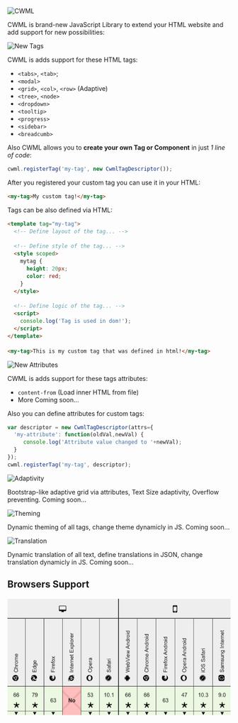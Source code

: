 ![CWML](https://via.placeholder.com/800x500/232424/0afc77?text=CWML)

CWML is brand-new JavaScript Library to extend your HTML website and add support for new possibilities:

![New Tags](https://via.placeholder.com/800x250/07f77f/FFFFFF?text=New+Tags)

CWML is adds support for these HTML tags:
- `<tabs>`, `<tab>`;
- `<modal>`
- `<grid>`, `<col>`, `<row>` (Adaptive)
- `<tree>`, `<node>`
- `<dropdown>`
- `<tooltip>`
- `<progress>`
- `<sidebar>`
- `<breadcumb>`

Also CWML allows you to **create your own Tag or Component** in just *1 line of code*:
```js
cwml.registerTag('my-tag', new CwmlTagDescriptor());
```
After you registered your custom tag you can use it in your HTML:
```html
<my-tag>My custom tag!</my-tag>
```
Tags can be also defined via HTML:
```html
<template tag="my-tag">
  <!-- Define layout of the tag... -->
  
  <!-- Define style of the tag... -->
  <style scoped>
    mytag {
      height: 20px;
      color: red;
    }
  </style>
  
  <!-- Define logic of the tag... -->
  <script>
    console.log('Tag is used in dom!');
  </script>
</template>

<my-tag>This is my custom tag that was defined in html!</my-tag>
```

![New Attributes](https://via.placeholder.com/800x250/07f77f/FFFFFF?text=New+Attributes)

CWML is adds support for these tags attributes:
- `content-from` (Load inner HTML from file)
- More Coming soon...

Also you can define attributes for custom tags:
```js
var descriptor = new CwmlTagDescriptor(attrs={
  'my-attribute': function(oldVal,newVal) {
     console.log('Attribute value changed to '+newVal);
  }
});
cwml.registerTag('my-tag', descriptor);
```

![Adaptivity](https://via.placeholder.com/800x250/07f77f/FFFFFF?text=Adaptivity)

Bootstrap-like adaptive grid via attributes, Text Size adaptivity, Overflow preventing.
Coming soon...

![Theming](https://via.placeholder.com/800x250/07f77f/FFFFFF?text=Theming)

Dynamic theming of all tags, change theme dynamicly in JS.
Coming soon...

![Translation](https://via.placeholder.com/800x250/07f77f/FFFFFF?text=Translation)

Dynamic translation of all text, define translations in JSON, change translation dynamicly in JS.
Coming soon...

## Browsers Support

![Browsers Support](https://github.com/qrai/CWML/blob/main/docs/img/support.png?raw=true)
